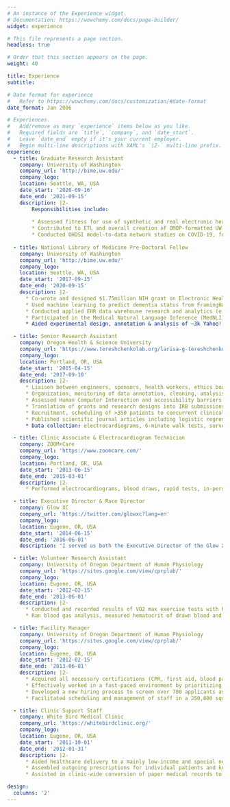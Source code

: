 ```yaml
---
# An instance of the Experience widget.
# Documentation: https://wowchemy.com/docs/page-builder/
widget: experience

# This file represents a page section.
headless: true

# Order that this section appears on the page.
weight: 40

title: Experience
subtitle:

# Date format for experience
#   Refer to https://wowchemy.com/docs/customization/#date-format
date_format: Jan 2006

# Experiences.
#   Add/remove as many `experience` items below as you like.
#   Required fields are `title`, `company`, and `date_start`.
#   Leave `date_end` empty if it's your current employer.
#   Begin multi-line descriptions with YAML's `|2-` multi-line prefix.
experience:
  - title: Graduate Research Assistant
    company: University of Washington
    company_url: 'http://bime.uw.edu/'
    company_logo:
    location: Seattle, WA, USA
    date_start: '2020-09-16'
    date_end: '2021-09-15'
    description: |2-
        Responsibilities include:
        
        * Assessed fitness for use of synthetic and real electronic health records (including log data) for observational research and hospital operations using UW Medicine and National Covid Cohort Collaborative (N3C) data
        * Contributed to ETL and overall creation of OMOP-formatted UW Medicine COVID-19 Research Data Warehouse
        * Conducted OHDSI model-to-data network studies on COVID-19, found and reported open-source software issues in their R packages on Github
        
  - title: National Library of Medicine Pre-Doctoral Fellow
    company: University of Washington
    company_url: 'http://bime.uw.edu/'
    company_logo:
    location: Seattle, WA, USA
    date_start: '2017-09-15'
    date_end: '2020-09-15'
    description: |2-
      * Co-wrote and designed $1.75million NIH grant on Electronic Health Record (EHR) data quality scored at top 38th percentile.
      * Used machine learning to predict dementia status from FramingHam Heart Study participant interview transcripts, audio recordings, demographics and clinical characteristics; identified data utility issues with recordings.
      * Conducted applied EHR data warehouse research and analytics (e.g. same-day readmissions & data quality issues, machine learning model to predict patient missingness between databases)
      * Participated in the Medical Natural Language Inference (MedNLI) subtask of the MEDIQA 2019 shared task
      * Aided experimental design, annotation & analysis of ~3k Yahoo! Answers health questions for: Gated Recurrent Unit (GRU) classification over concatenation of PubMed and ELMo embeddings. Improved state of the art on health questions answering for GARD dataset, released the Yahoo! dataset.

  - title: Senior Research Assistant
    company: Oregon Health & Science University
    company_url: 'https://www.tereshchenkolab.org/larisa-g-tereshchenko-md-phd'
    company_logo:
    location: Portland, OR, USA
    date_start: '2015-04-15'
    date_end: '2017-09-10'
    description: |2-
      * Liaison between engineers, sponsors, health workers, ethics board, research subjects, hospital IT to do electrophysiology cardiology research.
      * Organization, monitoring of data annotation, cleaning, analysis pipelines
      * Assessed Human Computer Interaction and accessibility barriers to 1) use of continuous electrocardiogram patches for home monitoring and 2) production of patient-generated self-tracking data in clinical studies.
      * Translation of grants and research designs into IRB submissions.
      * Recruitment, scheduling of >350 patients to concurrent clinical trials, including field research alone.
      * Published scientific journal articles including logistic regression modeling results to predict eligibility for subcutaneous implantable defibrillators.
      * Data collection: electrocardiograms, 6-minute walk tests, surveys, chart reviews, device interrogations (including at cath-lab procedures).

  - title: Clinic Associate & Electrocardiogram Technician
    company: ZOOM+Care
    company_url: 'https://www.zoomcare.com/'
    company_logo:
    location: Portland, OR, USA
    date_start: '2013-06-15'
    date_end: '2015-03-01'
    description: |2-
      * Performed electrocardiograms, blood draws, rapid tests, in-person scheduling/billing, training of >10 new employees and creation/updates to standard operating procedure documents

  - title: Executive Director & Race Director
    company: Glow XC
    company_url: 'https://twitter.com/glowxc?lang=en'
    company_logo:
    location: Eugene, OR, USA
    date_start: '2014-06-15'
    date_end: '2016-06-01'
    description: "I served as both the Executive Director of the Glow XC 501(c)3 non-profit and as Race Director for our yearly charity 7k. I led an organizing committee of 5-10 members to fundraise, plan & oversee the charity race, and increase statewide awareness for our target cause of rural emergency services responder training grants. One of my two radio interviews speaking about Glow XC on the second highest rated station in Eugene-Springfield, OR area can be found here: https://soundcloud.com/glow-xc"

  - title: Volunteer Research Assistant
    company: University of Oregon Department of Human Physiology
    company_url: 'https://sites.google.com/view/cprplab/'
    company_logo:
    location: Eugene, OR, USA
    date_start: '2012-02-15'
    date_end: '2013-06-01'
    description: |2-
      * Conducted and recorded results of VO2 max exercise tests with human subjects on a spin bike
      * Ran blood gas analysis, measured hematocrit of drawn blood and collected plasma by centrifuge

  - title: Facility Manager
    company: University of Oregon Department of Human Physiology
    company_url: 'https://sites.google.com/view/cprplab/'
    company_logo:
    location: Eugene, OR, USA
    date_start: '2012-02-15'
    date_end: '2013-06-01'
    description: |2-
      * Acquired all necessary certifications (CPR, first aid, blood pathogen) in order to act as first responder to any injuries and/or emergencies ranging from paper cuts to cardiac arrhythmias
      * Effectively worked in a fast-paced environment by prioritizing and completing multiple tasks
      * Developed a new hiring process to screen over 700 applicants as part of a selective committee
      * Facilitated scheduling and management of staff in a 250,000 square foot facility

  - title: Clinic Support Staff
    company: White Bird Medical Clinic
    company_url: 'https://whitebirdclinic.org/'
    company_logo:
    location: Eugene, OR, USA
    date_start: '2011-10-01'
    date_end: '2012-01-31'
    description: |2-
      * Aided healthcare delivery to a mainly low-income and special needs population
      * Assembled outgoing prescriptions for individual patients and kept track of inventory
      * Assisted in clinic-wide conversion of paper medical records to digital files

design:
  columns: '2'
---
```

